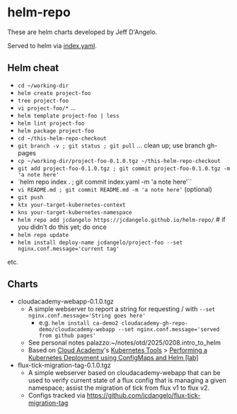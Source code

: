 # helm-repo

These are helm charts developed by Jeff D'Angelo.

Served to helm via [index.yaml](index.yaml).

## Helm cheat

* `cd ~/working-dir`
* `helm create project-foo`
* `tree project-foo`
* `vi project-foo/*` ...
* `helm template project-foo | less`
* `helm lint project-foo`
* `helm package project-foo`
* `cd ~/this-helm-repo-checkout`
* `git branch -v ; git status ; git pull` ... clean up; use branch gh-pages
* `cp ~/working-dir/project-foo-0.1.0.tgz ~/this-helm-repo-checkout`
* `git add project-foo-0.1.0.tgz ; git commit project-foo-0.1.0.tgz -m 'a note here'`
* `helm repo index . ; git commit index.yaml -m 'a note here'``
* `vi README.md ; git commit README.md -m 'a note here'` (optional)
* `git push`
* `ktx your-target-kubernetes-context`
* `kns your-target-kubernetes-namespace`
* `helm repo add jcdangelo https://jcdangelo.github.io/helm-repo/` # if you didn't do this yet; do once
* `helm repo update`
* `helm install deploy-name jcdangelo/project-foo --set nginx.conf.message='current tag'`

etc.

## Charts

* cloudacademy-webapp-0.1.0.tgz
    * A simple webserver to report a string for requesting / with `--set nginx.conf.message='String goes here'`
        * e.g. `helm install ca-demo2 cloudacademy-gh-repo-demo/cloudacademy-webapp --set nginx.conf.message='served from github pages'`
    * See personal notes palazzo:~/notes/otd/2025/0208.intro_to_helm
    * Based on [Cloud Academy](https://platform.qa.com/l)'s [Kubernetes Tools](https://platform.qa.com/learning-paths/kubernetes-tools-2065/) > [Performing a Kubernetes Deployment using ConfigMaps and Helm [lab]](https://platform.qa.com/lab/performing-kubernetes-deployment-using-configmaps-and-helm/)
* flux-tick-migration-tag-0.1.0.tgz
    * A simple webserver based on cloudacademy-webapp that can be used to verify current state of a flux config that is managing a given namespace; assist the migration of tick from flux v1 to flux v2.
    * Configs tracked via https://github.com/jcdangelo/flux-tick-migration-tag
